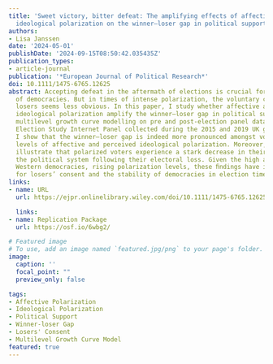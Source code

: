 ```yaml
---
title: 'Sweet victory, bitter defeat: The amplifying effects of affective and perceived
  ideological polarization on the winner–loser gap in political support'
authors:
- Lisa Janssen
date: '2024-05-01'
publishDate: '2024-09-15T08:50:42.035435Z'
publication_types:
- article-journal
publication: '*European Journal of Political Research*'
doi: 10.1111/1475-6765.12625
abstract: Accepting defeat in the aftermath of elections is crucial for the stability
  of democracies. But in times of intense polarization, the voluntary consent of electoral
  losers seems less obvious. In this paper, I study whether affective and perceived
  ideological polarization amplify the winner–loser gap in political support. Using
  multilevel growth curve modelling on pre and post-election panel data from the British
  Election Study Internet Panel collected during the 2015 and 2019 UK general elections,
  I show that the winner–loser gap is indeed more pronounced amongst voters with higher
  levels of affective and perceived ideological polarization. Moreover, the results
  illustrate that polarized voters experience a stark decrease in their support for
  the political system following their electoral loss. Given the high and, in some
  Western democracies, rising polarization levels, these ﬁndings have important implications
  for losers’ consent and the stability of democracies in election times.
links:
- name: URL
  url: https://ejpr.onlinelibrary.wiley.com/doi/10.1111/1475-6765.12625

  links:
- name: Replication Package
  url: https://osf.io/6wbg2/

# Featured image
# To use, add an image named `featured.jpg/png` to your page's folder. 
image:
  caption: ''
  focal_point: ""
  preview_only: false

tags:
- Affective Polarization
- Ideological Polarization
- Political Support
- Winner-loser Gap
- Losers' Consent
- Multilevel Growth Curve Model
featured: true
---
```

